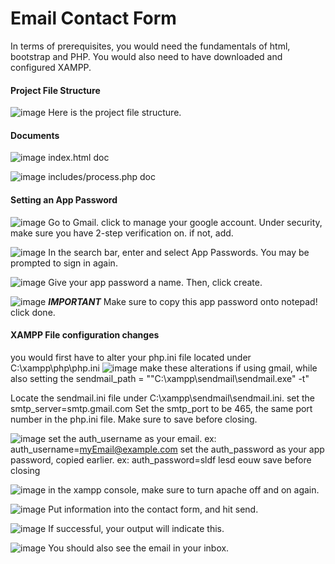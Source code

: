 # Email Contact Form
In terms of prerequisites, you would need the fundamentals of html, bootstrap and PHP. You would also need
to have downloaded and configured XAMPP. 

#### Project File Structure
![image](https://github.com/user-attachments/assets/bc281648-0371-45af-9531-961d574fc2fa)
Here is the project file structure.

#### Documents
![image](https://github.com/user-attachments/assets/d6d676c2-21e7-40f3-988f-c737c58c0c14)
index.html doc

![image](https://github.com/user-attachments/assets/2cf58897-fd7d-41a6-a769-71fb0ee9a8d8)
includes/process.php doc

#### Setting an App Password
![image](https://github.com/user-attachments/assets/24094e8b-3fdf-471e-94e1-ff2cac63e763)
Go to Gmail. click to manage your google account. 
Under security, make sure you have 2-step verification on. if not, add. 

![image](https://github.com/user-attachments/assets/cca6ed35-0702-4275-b026-8df02b0696db)
In the search bar, enter and select App Passwords. You may be prompted to sign in again. 

![image](https://github.com/user-attachments/assets/c7fc6567-af08-4ac5-9e55-0692235d862d)
Give your app password a name. Then, click create. 

![image](https://github.com/user-attachments/assets/ca89a45a-9918-43eb-86f9-1a05c5df4241)
***IMPORTANT*** Make sure to copy this app password onto notepad!
click done. 


#### XAMPP File configuration changes
you would first have to alter your php.ini file located under
C:\xampp\php\php.ini
![image](https://github.com/user-attachments/assets/406ee200-6155-4e20-948e-46791a0fbc77)
make these alterations if using gmail, while also setting the sendmail_path = "\"C:\xampp\sendmail\sendmail.exe\" -t"

Locate the sendmail.ini file under C:\xampp\sendmail\sendmail.ini. set the smtp_server=smtp.gmail.com
Set the smtp_port to be 465, the same port number in the php.ini file. 
Make sure to save before closing. 

![image](https://github.com/user-attachments/assets/02472f05-0e2e-432c-aad7-771a5e046abd)
set the auth_username as your email. ex: auth_username=myEmail@example.com
set the auth_password as your app password, copied earlier. ex: auth_password=sldf lesd eouw
save before closing

![image](https://github.com/user-attachments/assets/305f3777-ed54-4741-abb7-f2d1361a501d)
in the xampp console, make sure to turn apache off and on again. 

![image](https://github.com/user-attachments/assets/a05694b3-bb8d-45ce-b696-ab74d34faeb3)
Put information into the contact form, and hit send. 

![image](https://github.com/user-attachments/assets/8bd3f48a-7f3c-4bee-91bf-b73b9697a24a)
If successful, your output will indicate this.

![image](https://github.com/user-attachments/assets/8c1932be-3e6f-463f-8490-5d50deaa8dbc)
You should also see the email in your inbox. 




